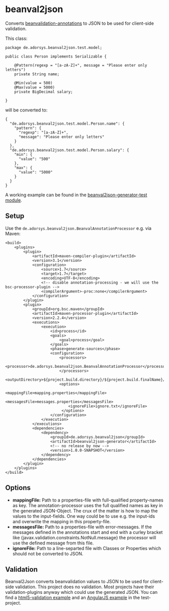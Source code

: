 # beanval2json

Converts [beanvalidation-annotations](http://beanvalidation.org) to JSON to be used for client-side validation.

This class:

    package de.adorsys.beanval2json.test.model;
    
    public class Person implements Serializable {

        @Pattern(regexp = "[a-zA-Z]+", message = "Please enter only letters")
        private String name;
	
        @Min(value = 500)
        @Max(value = 5000)
        private BigDecimal salary;
	
    }
    
will be converted to:

    {
      "de.adorsys.beanval2json.test.model.Person.name": {
        "pattern": {
          "regexp": "[a-zA-Z]+",
          "message": "Please enter only letters"
        }
      },
      "de.adorsys.beanval2json.test.model.Person.salary": {
        "min": {
          "value": "500"
        },
        "max": {
          "value": "5000"
        }
      }
    }

A working example can be found in the [beanval2json-generator-test module](beanval2json-generator-test).

## Setup

Use the `de.adorsys.beanval2json.BeanvalAnnotationProcessor` e.g. via Maven:

    <build>
        <plugins>
            <plugin>
                <artifactId>maven-compiler-plugin</artifactId>
                <version>3.1</version>
                <configuration>
                    <source>1.7</source>
                    <target>1.7</target>
                    <encoding>UTF-8</encoding>
                    <!-- disable annotation-processing - we will use the bsc-processor-plugin -->
                    <compilerArgument>-proc:none</compilerArgument>
                </configuration>
            </plugin>
            <plugin>
                <groupId>org.bsc.maven</groupId>
                <artifactId>maven-processor-plugin</artifactId>
                <version>2.2.4</version>
                <executions>
                    <execution>
                        <id>process</id>
                        <goals>
                            <goal>process</goal>
                        </goals>
                        <phase>generate-sources</phase>
                        <configuration>
                            <processors>
                                <processor>de.adorsys.beanval2json.BeanvalAnnotationProcessor</processor>
                            </processors>
                            <outputDirectory>${project.build.directory}/${project.build.finalName}/js</outputDirectory>
                            <options>
                                <mappingFile>mapping.properties</mappingFile>
                                <messagesFile>messages.properties</messagesFile>
                                <ignoreFile>ignore.txt</ignoreFile>
                             </options>
                        </configuration>
                    </execution>
                </executions>
                <dependencies>
                    <dependency>
                        <groupId>de.adorsys.beanval2json</groupId>
                        <artifactId>beanval2json-generator</artifactId>
                        <!-- no release by now -->
                        <version>1.0.0-SNAPSHOT</version>
                    </dependency>
                </dependencies>
            </plugin>
        </plugins>
    </build>  

## Options

* **mappingFile:** Path to a properties-file with full-qualified property-names as key. The annotation-processor uses the full qualified names 
  as key in the generated JSON-Object. The crux of the matter is how to map the values to the input-fields. One way could be to use e.g. 
  the input-ids and overwrite the mapping in this property-file.
* **messagesFile:** Path to a properties-file with error-messages. If the messages defined in the annotations start and end with a curley bracket 
  like {javax.validation.constraints.NotNull.message} the processor will use the defined message from this file.
* **ignoreFile:** Path to a line-separted file with Classes or Properties which should not be converted to JSON.

## Validation

Beanval2Json converts beanvalidation values to JSON to be used for client-side validation. This project does no validation.
Most projects have their validation-plugins anyway which could use the generated JSON. 
You can find a [html5-validation example](beanval2json-generator-test/src/main/webapp/html5-validation) and an [AngularJS example](beanval2json-generator-test/src/main/webapp/angular-js-validation) in the test-project.